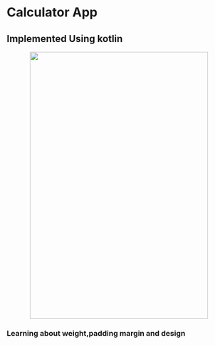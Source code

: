 # Calculator App

## Implemented Using kotlin

<p align="center">
<img src="https://user-images.githubusercontent.com/15515106/28404459-0c05cba8-6d47-11e7-8fa1-4aca667cdc59.png" height="600" width="400">
</p>

### Learning about weight,padding margin and design 
